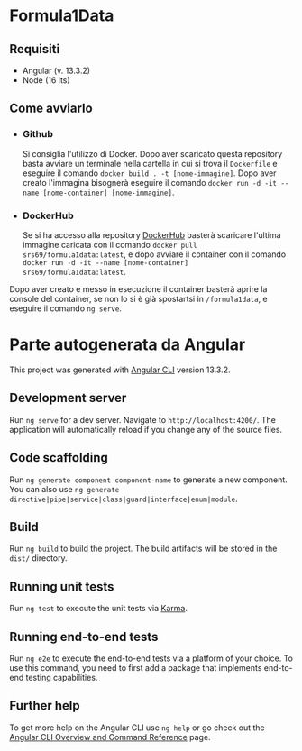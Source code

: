 # Formula1Data

## Requisiti
- Angular (v. 13.3.2)
- Node (16 lts)

## Come avviarlo

- ### Github
    Si consiglia l'utilizzo di Docker. Dopo aver scaricato questa repository basta avviare un terminale nella cartella in cui si trova il `Dockerfile` e eseguire il comando `docker build . -t [nome-immagine]`. Dopo aver creato l'immagina bisognerà eseguire il comando `docker run -d -it --name [nome-container] [nome-immagine]`.
    
- ### DockerHub
    Se si ha accesso alla repository [DockerHub](https://hub.docker.com/repository/docker/srs69/formula1data) basterà scaricare l'ultima immagine caricata con il comando `docker pull srs69/formula1data:latest`, e dopo avviare il container con il comando `docker run -d -it --name [nome-container] srs69/formula1data:latest`.

Dopo aver creato e messo in esecuzione il container basterà aprire la console del container, se non lo si è già spostartsi in `/formula1data`, e eseguire il comando `ng serve`.


# Parte autogenerata da Angular

This project was generated with [Angular CLI](https://github.com/angular/angular-cli) version 13.3.2.

## Development server

Run `ng serve` for a dev server. Navigate to `http://localhost:4200/`. The application will automatically reload if you change any of the source files.

## Code scaffolding

Run `ng generate component component-name` to generate a new component. You can also use `ng generate directive|pipe|service|class|guard|interface|enum|module`.

## Build

Run `ng build` to build the project. The build artifacts will be stored in the `dist/` directory.

## Running unit tests

Run `ng test` to execute the unit tests via [Karma](https://karma-runner.github.io).

## Running end-to-end tests

Run `ng e2e` to execute the end-to-end tests via a platform of your choice. To use this command, you need to first add a package that implements end-to-end testing capabilities.

## Further help

To get more help on the Angular CLI use `ng help` or go check out the [Angular CLI Overview and Command Reference](https://angular.io/cli) page.
